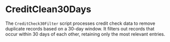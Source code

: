 # CreditClean30Days
The `CreditCheck30Filter` script processes credit check data to remove duplicate records based on a 30-day window. It filters out records that occur within 30 days of each other, retaining only the most relevant entries.
